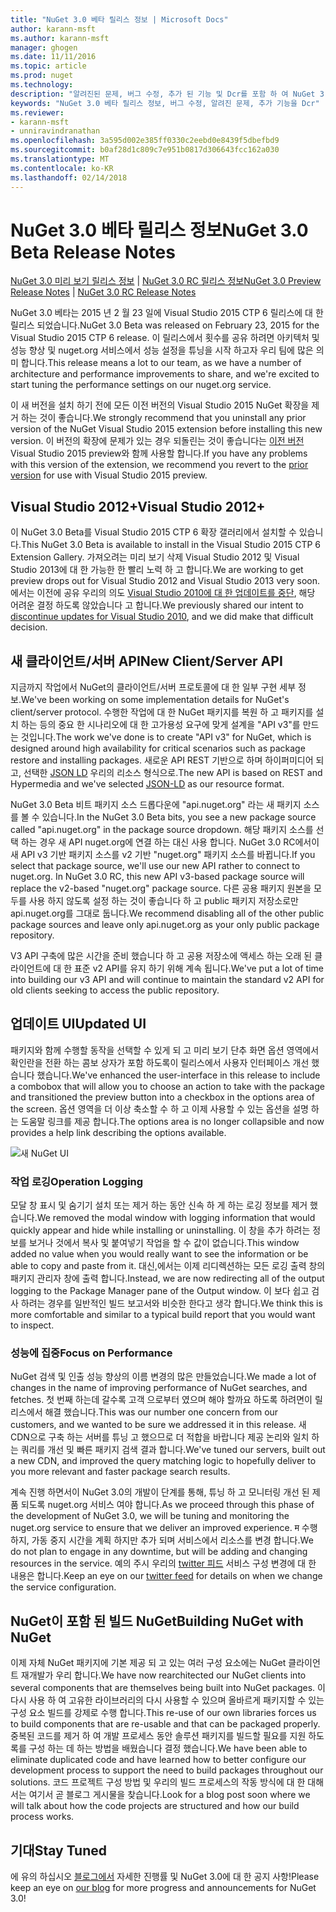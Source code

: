 ```yaml
---
title: "NuGet 3.0 베타 릴리스 정보 | Microsoft Docs"
author: karann-msft
ms.author: karann-msft
manager: ghogen
ms.date: 11/11/2016
ms.topic: article
ms.prod: nuget
ms.technology: 
description: "알려진된 문제, 버그 수정, 추가 된 기능 및 Dcr를 포함 하 여 NuGet 3.0 Beta에 대 한 릴리스 정보입니다."
keywords: "NuGet 3.0 베타 릴리스 정보, 버그 수정, 알려진 문제, 추가 기능을 Dcr"
ms.reviewer:
- karann-msft
- unniravindranathan
ms.openlocfilehash: 3a595d002e385ff0330c2eebd0e8439f5dbefbd9
ms.sourcegitcommit: b0af28d1c809c7e951b0817d306643fcc162a030
ms.translationtype: MT
ms.contentlocale: ko-KR
ms.lasthandoff: 02/14/2018
---
```

# <a name="nuget-30-beta-release-notes"></a><span data-ttu-id="1c7af-104">NuGet 3.0 베타 릴리스 정보</span><span class="sxs-lookup"><span data-stu-id="1c7af-104">NuGet 3.0 Beta Release Notes</span></span>

<span data-ttu-id="1c7af-105">[NuGet 3.0 미리 보기 릴리스 정보](../release-notes/nuget-3.0-preview.md) | [NuGet 3.0 RC 릴리스 정보](../release-notes/nuget-3.0-rc.md)</span><span class="sxs-lookup"><span data-stu-id="1c7af-105">[NuGet 3.0 Preview Release Notes](../release-notes/nuget-3.0-preview.md) | [NuGet 3.0 RC Release Notes](../release-notes/nuget-3.0-rc.md)</span></span>

<span data-ttu-id="1c7af-106">NuGet 3.0 베타는 2015 년 2 월 23 일에 Visual Studio 2015 CTP 6 릴리스에 대 한 릴리스 되었습니다.</span><span class="sxs-lookup"><span data-stu-id="1c7af-106">NuGet 3.0 Beta was released on February 23, 2015 for the Visual Studio 2015 CTP 6 release.</span></span> <span data-ttu-id="1c7af-107">이 릴리스에서 횟수를 공유 하려면 아키텍처 및 성능 향상 및 nuget.org 서비스에서 성능 설정을 튜닝을 시작 하고자 우리 팀에 많은 의미 합니다.</span><span class="sxs-lookup"><span data-stu-id="1c7af-107">This release means a lot to our team, as we have a number of architecture and performance improvements to share, and we're excited to start tuning the performance settings on our nuget.org service.</span></span>

<span data-ttu-id="1c7af-108">이 새 버전을 설치 하기 전에 모든 이전 버전의 Visual Studio 2015 NuGet 확장을 제거 하는 것이 좋습니다.</span><span class="sxs-lookup"><span data-stu-id="1c7af-108">We strongly recommend that you uninstall any prior version of the NuGet Visual Studio 2015 extension before installing this new version.</span></span>  <span data-ttu-id="1c7af-109">이 버전의 확장에 문제가 있는 경우 되돌린는 것이 좋습니다는 [이전 버전](http://nuget.codeplex.com/downloads/get/909582) Visual Studio 2015 preview와 함께 사용할 합니다.</span><span class="sxs-lookup"><span data-stu-id="1c7af-109">If you have any problems with this version of the extension, we recommend you revert to the [prior version](http://nuget.codeplex.com/downloads/get/909582) for use with Visual Studio 2015 preview.</span></span>

## <a name="visual-studio-2012"></a><span data-ttu-id="1c7af-110">Visual Studio 2012+</span><span class="sxs-lookup"><span data-stu-id="1c7af-110">Visual Studio 2012+</span></span>

<span data-ttu-id="1c7af-111">이 NuGet 3.0 Beta를 Visual Studio 2015 CTP 6 확장 갤러리에서 설치할 수 있습니다.</span><span class="sxs-lookup"><span data-stu-id="1c7af-111">This NuGet 3.0 Beta is available to install in the Visual Studio 2015 CTP 6 Extension Gallery.</span></span> <span data-ttu-id="1c7af-112">가져오려는 미리 보기 삭제 Visual Studio 2012 및 Visual Studio 2013에 대 한 가능한 한 빨리 노력 하 고 합니다.</span><span class="sxs-lookup"><span data-stu-id="1c7af-112">We are working to get preview drops out for Visual Studio 2012 and Visual Studio 2013 very soon.</span></span> <span data-ttu-id="1c7af-113">에서는 이전에 공유 우리의 의도 [Visual Studio 2010에 대 한 업데이트를 중단](http://blog.nuget.org/20141002/visual-studio-2010.html), 해당 어려운 결정 하도록 않았습니다 고 합니다.</span><span class="sxs-lookup"><span data-stu-id="1c7af-113">We previously shared our intent to [discontinue updates for Visual Studio 2010](http://blog.nuget.org/20141002/visual-studio-2010.html), and we did make that difficult decision.</span></span>

## <a name="new-clientserver-api"></a><span data-ttu-id="1c7af-114">새 클라이언트/서버 API</span><span class="sxs-lookup"><span data-stu-id="1c7af-114">New Client/Server API</span></span>

<span data-ttu-id="1c7af-115">지금까지 작업에서 NuGet의 클라이언트/서버 프로토콜에 대 한 일부 구현 세부 정보.</span><span class="sxs-lookup"><span data-stu-id="1c7af-115">We've been working on some implementation details for NuGet's client/server protocol.</span></span> <span data-ttu-id="1c7af-116">수행한 작업에 대 한 NuGet 패키지를 복원 하 고 패키지를 설치 하는 등의 중요 한 시나리오에 대 한 고가용성 요구에 맞게 설계을 "API v3"를 만드는 것입니다.</span><span class="sxs-lookup"><span data-stu-id="1c7af-116">The work we've done is to create "API v3" for NuGet, which is designed around high availability for critical scenarios such as package restore and installing packages.</span></span> <span data-ttu-id="1c7af-117">새로운 API REST 기반으로 하며 하이퍼미디어 되 고, 선택한 [JSON LD](http://json-ld.org) 우리의 리소스 형식으로.</span><span class="sxs-lookup"><span data-stu-id="1c7af-117">The new API is based on REST and Hypermedia and we've selected [JSON-LD](http://json-ld.org) as our resource format.</span></span>

<span data-ttu-id="1c7af-118">NuGet 3.0 Beta 비트 패키지 소스 드롭다운에 "api.nuget.org" 라는 새 패키지 소스를 볼 수 있습니다.</span><span class="sxs-lookup"><span data-stu-id="1c7af-118">In the NuGet 3.0 Beta bits, you see a new package source called "api.nuget.org" in the package source dropdown.</span></span>   <span data-ttu-id="1c7af-119">해당 패키지 소스를 선택 하는 경우 새 API nuget.org에 연결 하는 대신 사용 합니다. NuGet 3.0 RC에서이 새 API v3 기반 패키지 소스를 v2 기반 "nuget.org" 패키지 소스를 바뀝니다.</span><span class="sxs-lookup"><span data-stu-id="1c7af-119">If you select that package source, we'll use our new API rather to connect to nuget.org. In NuGet 3.0 RC, this new API v3-based package source will replace the v2-based "nuget.org" package source.</span></span>  <span data-ttu-id="1c7af-120">다른 공용 패키지 원본을 모두를 사용 하지 않도록 설정 하는 것이 좋습니다 하 고 public 패키지 저장소로만 api.nuget.org를 그대로 둡니다.</span><span class="sxs-lookup"><span data-stu-id="1c7af-120">We recommend disabling all of the other public package sources and leave only api.nuget.org as your only public package repository.</span></span>

<span data-ttu-id="1c7af-121">V3 API 구축에 많은 시간을 준비 했습니다 하 고 공용 저장소에 액세스 하는 오래 된 클라이언트에 대 한 표준 v2 API를 유지 하기 위해 계속 됩니다.</span><span class="sxs-lookup"><span data-stu-id="1c7af-121">We've put a lot of time into building our v3 API and will continue to maintain the standard v2 API for old clients seeking to access the public repository.</span></span>

## <a name="updated-ui"></a><span data-ttu-id="1c7af-122">업데이트 UI</span><span class="sxs-lookup"><span data-stu-id="1c7af-122">Updated UI</span></span>

<span data-ttu-id="1c7af-123">패키지와 함께 수행할 동작을 선택할 수 있게 되 고 미리 보기 단추 화면 옵션 영역에서 확인란을 전환 하는 콤보 상자가 포함 하도록이 릴리스에서 사용자 인터페이스 개선 했습니다 했습니다.</span><span class="sxs-lookup"><span data-stu-id="1c7af-123">We've enhanced the user-interface in this release to include a combobox that will allow you to choose an action to take with the package and transitioned the preview button into a checkbox in the options area of the screen.</span></span>  <span data-ttu-id="1c7af-124">옵션 영역을 더 이상 축소할 수 하 고 이제 사용할 수 있는 옵션을 설명 하는 도움말 링크를 제공 합니다.</span><span class="sxs-lookup"><span data-stu-id="1c7af-124">The options area is no longer collapsible and now provides a help link describing the options available.</span></span>

![새 NuGet UI](./media/NuGet-3.0-Beta/updated-ui.png)


### <a name="operation-logging"></a><span data-ttu-id="1c7af-126">작업 로깅</span><span class="sxs-lookup"><span data-stu-id="1c7af-126">Operation Logging</span></span>

<span data-ttu-id="1c7af-127">모달 창 표시 및 숨기기 설치 또는 제거 하는 동안 신속 하 게 하는 로깅 정보를 제거 했습니다.</span><span class="sxs-lookup"><span data-stu-id="1c7af-127">We removed the modal window with logging information that would quickly appear and hide while installing or uninstalling.</span></span>  <span data-ttu-id="1c7af-128">이 창을 추가 하려는 정보를 보거나 것에서 복사 및 붙여넣기 작업을 할 수 값이 없습니다.</span><span class="sxs-lookup"><span data-stu-id="1c7af-128">This window added no value when you would really want to see the information or be able to copy and paste from it.</span></span>  <span data-ttu-id="1c7af-129">대신,에서는 이제 리디렉션하는 모든 로깅 출력 창의 패키지 관리자 창에 출력 합니다.</span><span class="sxs-lookup"><span data-stu-id="1c7af-129">Instead, we are now redirecting all of the output logging to the Package Manager pane of the Output window.</span></span>  <span data-ttu-id="1c7af-130">이 보다 쉽고 검사 하려는 경우를 일반적인 빌드 보고서와 비슷한 한다고 생각 합니다.</span><span class="sxs-lookup"><span data-stu-id="1c7af-130">We think this is more comfortable and similar to a typical build report that you would want to inspect.</span></span>


### <a name="focus-on-performance"></a><span data-ttu-id="1c7af-131">성능에 집중</span><span class="sxs-lookup"><span data-stu-id="1c7af-131">Focus on Performance</span></span>

<span data-ttu-id="1c7af-132">NuGet 검색 및 인출 성능 향상의 이름 변경의 많은 만들었습니다.</span><span class="sxs-lookup"><span data-stu-id="1c7af-132">We made a lot of changes in the name of improving performance of NuGet searches, and fetches.</span></span>  <span data-ttu-id="1c7af-133">첫 번째 하는데 갈수록 고객 으로부터 였으며 해야 할까요 하도록 하려면이 릴리스에서 해결 했습니다.</span><span class="sxs-lookup"><span data-stu-id="1c7af-133">This was our number one concern from our customers, and we wanted to be sure we addressed it in this release.</span></span>  <span data-ttu-id="1c7af-134">새 CDN으로 구축 하는 서버를 튜닝 고 했으므로 더 적합을 바랍니다 제공 논리와 일치 하는 쿼리를 개선 및 빠른 패키지 검색 결과 합니다.</span><span class="sxs-lookup"><span data-stu-id="1c7af-134">We've tuned our servers, built out a new CDN, and improved the query matching logic to hopefully deliver to you more relevant and faster package search results.</span></span>

<span data-ttu-id="1c7af-135">계속 진행 하면서이 NuGet 3.0의 개발이 단계를 통해, 튜닝 하 고 모니터링 개선 된 제품 되도록 nuget.org 서비스 여야 합니다.</span><span class="sxs-lookup"><span data-stu-id="1c7af-135">As we proceed through this phase of the development of NuGet 3.0, we will be tuning and monitoring the nuget.org service to ensure that we deliver an improved experience.</span></span>  <span data-ttu-id="1c7af-136">म 수행 하지, 가동 중지 시간을 계획 하지만 추가 되며 서비스에서 리소스를 변경 합니다.</span><span class="sxs-lookup"><span data-stu-id="1c7af-136">We do not plan to engage in any downtime, but will be adding and changing resources in the service.</span></span>  <span data-ttu-id="1c7af-137">예의 주시 우리의 [twitter 피드](http://twitter.com/nuget) 서비스 구성 변경에 대 한 내용은 합니다.</span><span class="sxs-lookup"><span data-stu-id="1c7af-137">Keep an eye on our [twitter feed](http://twitter.com/nuget) for details on when we change the service configuration.</span></span>

## <a name="building-nuget-with-nuget"></a><span data-ttu-id="1c7af-138">NuGet이 포함 된 빌드 NuGet</span><span class="sxs-lookup"><span data-stu-id="1c7af-138">Building NuGet with NuGet</span></span>

<span data-ttu-id="1c7af-139">이제 자체 NuGet 패키지에 기본 제공 되 고 있는 여러 구성 요소에는 NuGet 클라이언트 재개발가 우리 합니다.</span><span class="sxs-lookup"><span data-stu-id="1c7af-139">We have now rearchitected our NuGet clients into several components that are themselves being built into NuGet packages.</span></span> <span data-ttu-id="1c7af-140">이 다시 사용 하 여 고유한 라이브러리의 다시 사용할 수 있으며 올바르게 패키지할 수 있는 구성 요소 빌드를 강제로 수행 합니다.</span><span class="sxs-lookup"><span data-stu-id="1c7af-140">This re-use of our own libraries forces us to build components that are re-usable and that can be packaged properly.</span></span>  <span data-ttu-id="1c7af-141">중복된 코드를 제거 하 여 개발 프로세스 동안 솔루션 패키지를 빌드할 필요를 지원 하도록를 구성 하는 데 하는 방법을 배웠습니다 결정 했습니다.</span><span class="sxs-lookup"><span data-stu-id="1c7af-141">We have been able to eliminate duplicated code and have learned how to better configure our development process to support the need to build packages throughout our solutions.</span></span>  <span data-ttu-id="1c7af-142">코드 프로젝트 구성 방법 및 우리의 빌드 프로세스의 작동 방식에 대 한 대해서는 여기서 곧 블로그 게시물을 찾습니다.</span><span class="sxs-lookup"><span data-stu-id="1c7af-142">Look for a blog post soon where we will talk about how the code projects are structured and how our build process works.</span></span>

## <a name="stay-tuned"></a><span data-ttu-id="1c7af-143">기대</span><span class="sxs-lookup"><span data-stu-id="1c7af-143">Stay Tuned</span></span>

<span data-ttu-id="1c7af-144">에 유의 하십시오 [블로그에서](http://blog.nuget.org) 자세한 진행률 및 NuGet 3.0에 대 한 공지 사항!</span><span class="sxs-lookup"><span data-stu-id="1c7af-144">Please keep an eye on [our blog](http://blog.nuget.org) for more progress and announcements for NuGet 3.0!</span></span>
